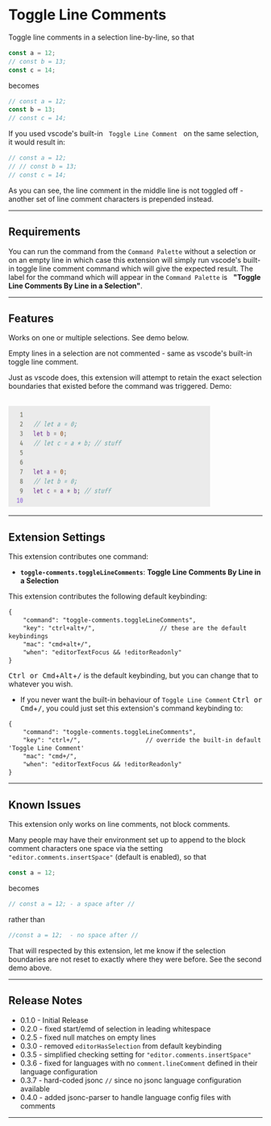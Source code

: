 # Toggle Line Comments

Toggle line comments in a selection line-by-line, so that 

```javascript
const a = 12;
// const b = 13;
const c = 14;
```
becomes

```javascript
// const a = 12;
const b = 13;
// const c = 14;
```

If you used vscode's built-in &nbsp; `Toggle Line Comment` &nbsp; on the same selection, it would result in:

```javascript
// const a = 12;
// // const b = 13;
// const c = 14;
```

As you can see, the line comment in the middle line is not toggled off - another set of line comment characters is prepended instead.

------

## Requirements

You can run the command from the `Command Palette` without a selection or on an empty line in which case this extension will simply run vscode's built-in toggle line comment command which will give the expected result.  The label for the command which will appear in the `Command Palette` is &nbsp; **"Toggle Line Comments By Line in a Selection"**.

---------  

## Features

Works on one or multiple selections.  See demo below.

Empty lines in a selection are not commented - same as vscode's built-in toggle line comment.

Just as vscode does, this extension will attempt to retain the exact selection boundaries that existed before the command was triggered.  Demo:

<br/>

<img src="https://github.com/ArturoDent/toggle-comments/blob/master/images/fullDemo1.gif?raw=true" width="400" height="200" alt="no title error message"/>

<br/>

------------------


## Extension Settings

This extension contributes one command:

* **`toggle-comments.toggleLineComments`**: **Toggle Line Comments By Line in a Selection**

This extension contributes the following default keybinding:

```jsonc
{
	"command": "toggle-comments.toggleLineComments",
	"key": "ctrl+alt+/",                  // these are the default keybindings 
	"mac": "cmd+alt+/",
	"when": "editorTextFocus && !editorReadonly"
}
```
<kbd>Ctrl or Cmd</kbd>+<kbd>Alt</kbd>+<kbd>/</kbd> is the default keybinding, but you can change that to whatever you wish.

* If you never want the built-in behaviour of `Toggle Line Comment` <kbd>Ctrl or Cmd</kbd>+<kbd>/</kbd>, you could just set this extension's  command keybinding to:

```jsonc
{
	"command": "toggle-comments.toggleLineComments",
	"key": "ctrl+/",                  // override the built-in default 'Toggle Line Comment' 
	"mac": "cmd+/",
	"when": "editorTextFocus && !editorReadonly"
}
```

-----------

## Known Issues

This extension only works on line comments, not block comments.

Many people may have their environment set up to append to the block comment characters one space via the setting `"editor.comments.insertSpace"` (default is enabled), so that

```javascript
const a = 12;
```

becomes 

```javascript
// const a = 12; - a space after //
```

rather than 

```javascript
//const a = 12;  - no space after //
```

That will respected by this extension, let me know if the selection boundaries are not reset to exactly where they were before. See the second demo above.

-----------

## Release Notes

* 0.1.0 - Initial Release  
* 0.2.0 - fixed start/emd of selection in leading whitespace 
* 0.2.5 - fixed null matches on empty lines 
* 0.3.0 - removed `editorHasSelection` from default keybinding  
* 0.3.5 - simplified checking setting for `"editor.comments.insertSpace"` 
* 0.3.6 - fixed for languages with no `comment.lineComment` defined in their language configuration  
* 0.3.7 - hard-coded jsonc `//` since no jsonc language configuration available    
* 0.4.0 - added jsonc-parser to handle language config files with comments  

---------------------------------------------------------------------------------------------------
